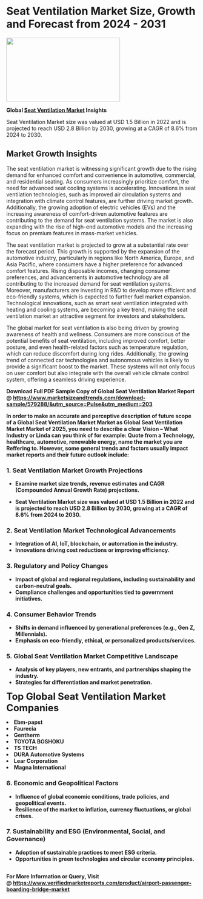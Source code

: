 <H1>Seat Ventilation Market Size, Growth and Forecast from 2024 - 2031</H1><img class="aligncenter size-medium wp-image-584254" src="https://thirdeyenews.in/wp-content/uploads/2024/09/Global-Market-Research-300x168.jpeg" alt="" width="300" height="168" /><p><strong>Global&nbsp;<a href="https://www.marketsizeandtrends.com/download-sample/579288/&amp;utm_source=Pulse&amp;utm_medium=203">Seat Ventilation Market</a> Insights</strong></p><p>Seat Ventilation Market size was valued at USD 1.5 Billion in 2022 and is projected to reach USD 2.8 Billion by 2030, growing at a CAGR of 8.6% from 2024 to 2030.</p><p><h2>Market Growth Insights</h2> <p>The seat ventilation market is witnessing significant growth due to the rising demand for enhanced comfort and convenience in automotive, commercial, and residential seating. As consumers increasingly prioritize comfort, the need for advanced seat cooling systems is accelerating. Innovations in seat ventilation technologies, such as improved air circulation systems and integration with climate control features, are further driving market growth. Additionally, the growing adoption of electric vehicles (EVs) and the increasing awareness of comfort-driven automotive features are contributing to the demand for seat ventilation systems. The market is also expanding with the rise of high-end automotive models and the increasing focus on premium features in mass-market vehicles.</p> <p><strong></strong></p> <p>The seat ventilation market is projected to grow at a substantial rate over the forecast period. This growth is supported by the expansion of the automotive industry, particularly in regions like North America, Europe, and Asia Pacific, where consumers have a higher preference for advanced comfort features. Rising disposable incomes, changing consumer preferences, and advancements in automotive technology are all contributing to the increased demand for seat ventilation systems. Moreover, manufacturers are investing in R&D to develop more efficient and eco-friendly systems, which is expected to further fuel market expansion. Technological innovations, such as smart seat ventilation integrated with heating and cooling systems, are becoming a key trend, making the seat ventilation market an attractive segment for investors and stakeholders. <p>The global market for seat ventilation is also being driven by growing awareness of health and wellness. Consumers are more conscious of the potential benefits of seat ventilation, including improved comfort, better posture, and even health-related factors such as temperature regulation, which can reduce discomfort during long rides. Additionally, the growing trend of connected car technologies and autonomous vehicles is likely to provide a significant boost to the market. These systems will not only focus on user comfort but also integrate with the overall vehicle climate control system, offering a seamless driving experience.</p> <p><strong></p><p><span class=""><strong>Download Full PDF Sample Copy of Global Seat Ventilation Market Report</strong> @ <a href="https://www.marketsizeandtrends.com/download-sample/579288/&amp;utm_source=Pulse&amp;utm_medium=203" target="_blank">https://www.marketsizeandtrends.com/download-sample/579288/&amp;utm_source=Pulse&amp;utm_medium=203</a></span></p><p>In order to make an accurate and perceptive description of future scope of a Global&nbsp;Seat Ventilation Market Market as Global&nbsp;Seat Ventilation Market Market of 2025, you need to describe a clear Vision &ndash; What Industry or Linda can you think of for example: Quote from a Technology, healthcare, automotive, renewable energy, name the market you are Reffering to. However, some general trends and factors usually impact market reports and their future outlook include:</p><h3>1.&nbsp;<strong>Seat Ventilation Market Growth Projections</strong></h3><ul><li>Examine market size trends, revenue estimates and CAGR (Compounded Annual Growth Rate) projections.</li><li><p>Seat Ventilation Market size was valued at USD 1.5 Billion in 2022 and is projected to reach USD 2.8 Billion by 2030, growing at a CAGR of 8.6% from 2024 to 2030.</p></li></ul><h3>2.&nbsp;<strong>Seat Ventilation Market Technological Advancements</strong></h3><ul><li>Integration of AI, IoT, blockchain, or automation in the industry.</li><li>Innovations driving cost reductions or improving efficiency.</li></ul><h3>3.&nbsp;<strong>Regulatory and Policy Changes</strong></h3><ul><li>Impact of global and regional regulations, including sustainability and carbon-neutral goals.</li><li>Compliance challenges and opportunities tied to government initiatives.</li></ul><h3>4.&nbsp;<strong>Consumer Behavior Trends</strong></h3><ul><li>Shifts in demand influenced by generational preferences (e.g., Gen Z, Millennials).</li><li>Emphasis on eco-friendly, ethical, or personalized products/services.</li></ul><h3>5.&nbsp;<strong>Global Seat Ventilation Market Competitive Landscape</strong></h3><ul><li>Analysis of key players, new entrants, and partnerships shaping the industry.</li><li>Strategies for differentiation and market penetration.</li></ul><p data-pm-slice="1 1 []"><span style="color: inherit; font-family: inherit; font-size: 25px;">Top Global Seat Ventilation Market Companies</span></p><div class="" data-test-id=""><p><li>Ebm-papst</li><li> Faurecia</li><li> Gentherm</li><li> TOYOTA BOSHOKU</li><li> TS TECH</li><li> DURA Automotive Systems</li><li> Lear Corporation</li><li> Magna International</li></p></div><h3>6.&nbsp;<strong>Economic and Geopolitical Factors</strong></h3><ul><li>Influence of global economic conditions, trade policies, and geopolitical events.</li><li>Resilience of the market to inflation, currency fluctuations, or global crises.</li></ul><h3>7.&nbsp;<strong>Sustainability and ESG (Environmental, Social, and Governance)</strong></h3><ul><li>Adoption of sustainable practices to meet ESG criteria.</li><li>Opportunities in green technologies and circular economy principles.</li></ul><h2><strong style="font-size: 14px;">For More Information or Query, Visit @&nbsp;</strong><a style="background-color: #ffffff; font-size: 14px;" href="https://www.marketsizeandtrends.com/report/seat-ventilation-market/" target="_blank">https://www.verifiedmarketreports.com/product/airport-passenger-boarding-bridge-market</a></h2>
